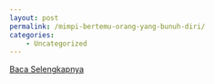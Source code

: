 ```yaml
---
layout: post
permalink: /mimpi-bertemu-orang-yang-bunuh-diri/
categories:
    - Uncategorized
---
```


[Baca Selengkapnya](/09)